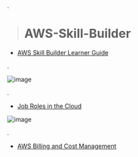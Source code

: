 .

> # AWS-Skill-Builder

- [AWS Skill Builder Learner Guide](https://explore.skillbuilder.aws/learn/course/18443/AWS%2520Skill%2520Builder%2520Learner%2520Guide)

.



![image](https://github.com/nancyalaswad90/AWS-Skill-Builder/assets/36210723/8971da78-b1d8-45af-ad40-5a36c0652a87)

.

- [Job Roles in the Cloud](https://explore.skillbuilder.aws/learn/course/156/play;state=%5Bobject%20Object%5D;autoplay=0)




![image](https://github.com/nancyalaswad90/AWS-Skill-Builder/assets/36210723/d47f7766-3631-4377-b7d8-d1e28d66d9c2)


.


- [AWS Billing and Cost Management]()

